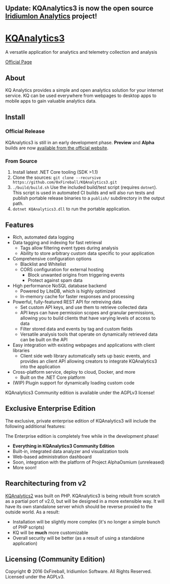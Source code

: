 
## Update: KQAnalytics3 is now the open source [IridiumIon Analytics](https://github.com/0xFireball/IIA) project!

# [KQAnalytics3](https://git.io/kq3)

A versatile application for analytics and telemetry collection and analysis

[Official Page](https://iridiumion.xyz/#/projects/kqanalytics3)

## About

KQ Analytics provides a simple and open analytics solution for your internet service.
KQ can be used everywhere from webpages to desktop apps to mobile apps to gain valuable analytics data.

## Install

### Official Release

KQAnalytics3 is still in an early development phase.
**Preview** and **Alpha** builds are now
[available from the official website](https://iridiumion.xyz/#/projects/kqanalytics3).

### From Source

1. Install latest .NET Core tooling (SDK >1.1)
1. Clone the sources: `git clone --recursive https://github.com/0xFireball/KQAnalytics3.git`
1. `./build/build.sh` Use the included build/test script (requires `dotnet`). This
  script is used in automated CI builds and will also run tests and publish portable release binaries
  to a `publish/` subdirectory in the output path.
1. `dotnet KQAnalytics3.dll` to run the portable application.

## Features

- Rich, automated data logging
- Data tagging and indexing for fast retrieval
  - Tags allow filtering event types during analysis
  - Ability to store arbitrary custom data specific to your application
- Comprehensive configuration options
  - Blacklist and Whitelist
  - CORS configuration for external hosting
    - Block unwanted origins from triggering events
    - Protect against spam data
- High performance NoSQL database backend
  - Powered by LiteDB, which is highly optimized
  - In-memory cache for faster responses and processing
- Powerful, fully-featured REST API for retreiving data
  - Set custom API keys, and use them to retrieve collected data
  - API keys can have permission scopes and granular permissions,
    allowing you to build clients that have varying levels of access to data
  - Filter stored data and events by tag and custom fields
  - Versatile analysis tools that operate on dynamically retrieved data
  can be built on the API
- Easy integration with existing webpages and applications with client libraries
  - Client side web library automatically sets up basic events, and provides
  an client API allowing creators to integrate KQAnalytics3 into the application
- Cross-platform service, deploy to cloud, Docker, and more
  - Built on the .NET Core platform
- (WIP) Plugin support for dynamically loading custom code

KQAnalytics3 Community edition is available under the AGPLv3 license!

## Exclusive Enterprise Edition

The exclusive, private enterprise edition of KQAnalytics3 will include the following additional features:

The Enterprise edition is completely free while in the development phase!

- **Everything in KQAnalytics3 Community Edition**
- Built-in, integrated data analyzer and visualization tools
- Web-based administration dashboard
- Soon, integration with the platform of Project AlphaOsmium (unreleased)
- More soon!

## Rearchitecturing from v2

[KQAnalytics2](https://github.com/exaphaser/KQAnalytics)
was built on PHP.
KQAnalytics3 is being rebuilt from scratch as a partial port of v2.0, but will be designed in a more extensible way.
It will have its own standalone server which should be reverse proxied to the outside world. As a result:

- Installation will be slightly more complex (it's no longer a simple bunch of PHP scripts)
- KQ will be **much** more customizable
- Overall security will be better (as a result of using a standalone application)

## Licensing (Community Edition)

Copyright &copy; 2016 0xFireball, IridiumIon Software. All Rights Reserved.  
Licensed under the AGPLv3.
